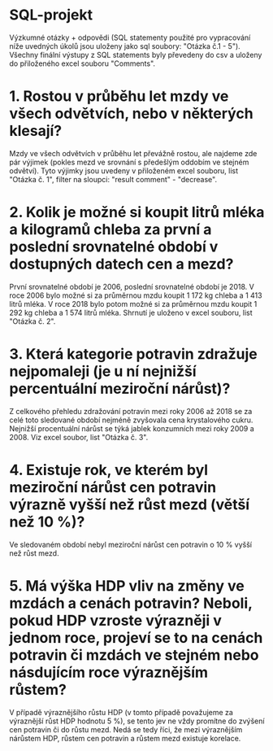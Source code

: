 # SQL-projekt
Výzkumné otázky + odpovědi (SQL statementy použité pro vypracování níže uvedných úkolů jsou uloženy jako sql soubory: "Otázka č.1 - 5").
Všechny finální výstupy z SQL statements byly převedeny do csv a uloženy do přiloženého excel souboru "Comments".

# 1. Rostou v průběhu let mzdy ve všech odvětvích, nebo v některých klesají? 
Mzdy ve všech odvětvích v průběhu let převážně rostou, ale najdeme zde pár výjimek (pokles mezd ve srovnání s předešlým oddobím ve stejném odvětví).
Tyto výjimky jsou uvedeny v přiloženém excel souboru, list "Otázka č. 1", filter na sloupci: "result comment" - "decrease".

# 2. Kolik je možné si koupit litrů mléka a kilogramů chleba za první a poslední srovnatelné období v dostupných datech cen a mezd?
První srovnatelné období je 2006, poslední srovnatelné období je 2018.
V roce 2006 bylo možné si za průměrnou mzdu koupit 1 172 kg chleba a 1 413 litrů mléka.
V roce 2018 bylo potom možné si za průměrnou mzdu koupit 1 292 kg chleba a 1 574 litrů mléka.
Shrnutí je uloženo v excel souboru, list "Otázka č. 2".

# 3. Která kategorie potravin zdražuje nejpomaleji (je u ní nejnižší percentuální meziroční nárůst)?
Z celkového přehledu zdražování potravin mezi roky 2006 až 2018 se za celé toto sledované období nejméně zvyšovala cena krystalového cukru.
Nejnižší procentuální nárůst se týká jablek konzumních mezi roky 2009 a 2008.
Viz excel soubor, list "Otázka č. 3".

# 4. Existuje rok, ve kterém byl meziroční nárůst cen potravin výrazně vyšší než růst mezd (větší než 10 %)?
Ve sledovaném období nebyl meziroční nárůst cen potravin o 10 % vyšší než růst mezd.

# 5. Má výška HDP vliv na změny ve mzdách a cenách potravin? Neboli, pokud HDP vzroste výrazněji v jednom roce, projeví se to na cenách potravin či mzdách ve stejném nebo násdujícím roce výraznějším růstem?
V případě výraznějšího růstu HDP (v tomto případě považujeme za výraznější růst HDP hodnotu 5 %), se tento jev ne vždy promítne do zvýšení cen potravin či do růstu mezd. Nedá se tedy říci, že mezi výraznějším nárůstem HDP, růstem cen potravin a růstem mezd existuje korelace.
